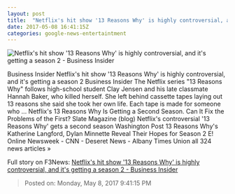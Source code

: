 ```yaml
---
layout: post
title:  "Netflix's hit show '13 Reasons Why' is highly controversial, and it's getting a season 2 - Business Insider"
date: 2017-05-08 16:41:15Z
categories: google-news-entertaintment
---
```


![Netflix's hit show '13 Reasons Why' is highly controversial, and it's getting a season 2 - Business Insider](http://static5.businessinsider.com/image/590f393869e69af1348b4bd2-1190-625/netflixs-hit-show-13-reasons-why-is-highly-controversial-and-its-getting-a-season-2.jpg)

Business Insider Netflix's hit show '13 Reasons Why' is highly controversial, and it's getting a season 2 Business Insider The Netflix series "13 Reasons Why" follows high-school student Clay Jensen and his late classmate Hannah Baker, who killed herself. She left behind cassette tapes laying out 13 reasons she said she took her own life. Each tape is made for someone who ... Netflix's 13 Reasons Why Is Getting a Second Season. Can It Fix the Problems of the First? Slate Magazine (blog) Netflix's controversial '13 Reasons Why' gets a second season Washington Post 13 Reasons Why's Katherine Langford, Dylan Minnette Reveal Their Hopes for Season 2 E! Online Newsweek - CNN - Deseret News - Albany Times Union all 324 news articles »


Full story on F3News: [Netflix's hit show '13 Reasons Why' is highly controversial, and it's getting a season 2 - Business Insider](http://www.f3nws.com/n/ejmrpE)

> Posted on: Monday, May 8, 2017 9:41:15 PM
